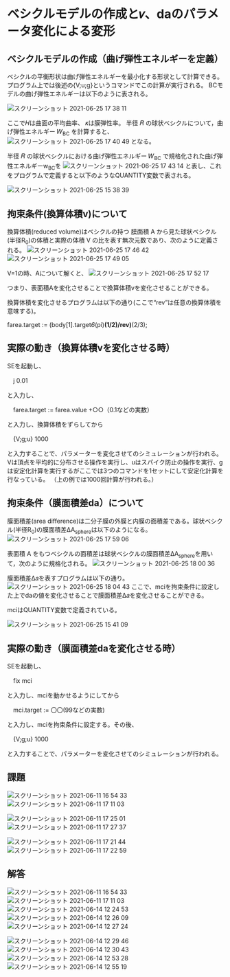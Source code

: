 # ベシクルモデルの作成と𝑣、daのパラメータ変化による変形
## ベシクルモデルの作成（曲げ弾性エネルギーを定義）
ベシクルの平衡形状は曲げ弾性エネルギーを最小化する形状として計算できる。
プログラム上では後述の{V;u;g}というコマンドでこの計算が実行される。
BCモデルの曲げ弾性エネルギーは以下のように表される。

![スクリーンショット 2021-06-25 17 38 11](https://user-images.githubusercontent.com/85602161/123396365-3003aa00-d5dc-11eb-9ced-992ca70ba32d.png)

ここで𝐻は曲面の平均曲率、 𝜅は膜弾性率。
半径 𝑅 の球状ベシクルについて，曲げ弾性エネルギー 𝑊<sub>BC</sub> を計算すると、
![スクリーンショット 2021-06-25 17 40 49](https://user-images.githubusercontent.com/85602161/123396632-81139e00-d5dc-11eb-878f-271aba46216e.png)
となる。

半径 𝑅 の球状ベシクルにおける曲げ弾性エネルギー 𝑊<sub>BC</sub> で規格化された曲げ弾性エネルギーw<sub>BC</sub>を
![スクリーンショット 2021-06-25 17 43 14](https://user-images.githubusercontent.com/85602161/123396941-d8b20980-d5dc-11eb-960a-9c38150005bc.png)
と表し、これをプログラムで定義すると以下のようなQUANTITY変数で表される。

![スクリーンショット 2021-06-25 15 38 39](https://user-images.githubusercontent.com/85602161/123381335-916f4d00-d5cb-11eb-9a99-6db2729d047d.png)


## 拘束条件(換算体積v)について
換算体積(reduced volume)はベシクルの持つ 膜面積 A から見た球状ベシクル(半径R<sub>0</sub>)の体積と実際の体積 V の比を表す無次元数であり、次のように定義される。
![スクリーンショット 2021-06-25 17 46 42](https://user-images.githubusercontent.com/85602161/123397467-68f04e80-d5dd-11eb-884a-342695219045.png)
![スクリーンショット 2021-06-25 17 49 05](https://user-images.githubusercontent.com/85602161/123397748-bb316f80-d5dd-11eb-8072-194e23bea714.png)

V=1の時、Aについて解くと、
![スクリーンショット 2021-06-25 17 52 17](https://user-images.githubusercontent.com/85602161/123398039-0f3c5400-d5de-11eb-8b6d-25184df319bb.png)

つまり、表面積Aを変化させることで換算体積vを変化させることができる。

換算体積を変化させるプログラムは以下の通り(ここで“rev”は任意の換算体積を意味する)。

farea.target := (body[1].target*6*(pi)**(1/2)/rev)**(2/3);

## 実際の動き（換算体積vを変化させる時）
SEを起動し、

　j 0.01
 
と入力し、
 
　farea.target := farea.value +○○（0.1などの実数）
  
と入力し、換算体積をずらしてから
 
　{V;g;u} 1000

と入力することで、パラメーターを変化させてのシミュレーションが行われる。Vは頂点を平均的に分布させる操作を実行し、uはスパイク防止の操作を実行、gは安定化計算を実行するがここでは3つのコマンドを1セットにして安定化計算を行なっている。
（上の例では1000回計算が行われる。）

## 拘束条件（膜面積差da）について
膜面積差(area difference)は二分子膜の外膜と内膜の面積差である。球状ベシクル(半径R<sub>0</sub>)の膜面積差ΔA<sub>sphere</sub>は以下のようになる。
![スクリーンショット 2021-06-25 17 59 06](https://user-images.githubusercontent.com/85602161/123398965-0dbf5b80-d5df-11eb-9974-e4e530895d53.png)


表面積 A をもつベシクルの面積差は球状ベシクルの膜面積差ΔA<sub>sphere</sub>を用いて，次のように規格化される。
![スクリーンショット 2021-06-25 18 00 36](https://user-images.githubusercontent.com/85602161/123399190-48c18f00-d5df-11eb-98cc-358172b9dbc7.png)



膜面積差∆𝑎を表すプログラムは以下の通り。
![スクリーンショット 2021-06-25 18 04 43](https://user-images.githubusercontent.com/85602161/123399657-d9986a80-d5df-11eb-8174-4d5ea859a588.png)
ここで、mciを拘束条件に設定した上でdaの値を変化させることで膜面積差∆𝑎を変化させることができる。

mciはQUANTITY変数で定義されている。

![スクリーンショット 2021-06-25 15 41 09](https://user-images.githubusercontent.com/85602161/123381492-c7accc80-d5cb-11eb-8abc-7684c043d02f.png)


## 実際の動き（膜面積差daを変化させる時）
SEを起動し、

　fix mci
 
と入力し、mciを動かせるようにしてから

　mci.target := 〇〇(99などの実数)
 
と入力し、mciを拘束条件に設定する。その後、

　{V;g;u} 1000

と入力することで、パラメーターを変化させてのシミュレーションが行われる。

## 課題
![スクリーンショット 2021-06-11 16 54 33](https://user-images.githubusercontent.com/85602161/121651639-ccef1f00-cad5-11eb-8aaa-6220d6b07d3a.png)
![スクリーンショット 2021-06-11 17 11 03](https://user-images.githubusercontent.com/85602161/121653817-0d4f9c80-cad8-11eb-8d27-6ef1c0c5b184.png)

![スクリーンショット 2021-06-11 17 25 01](https://user-images.githubusercontent.com/85602161/121655979-fca02600-cad9-11eb-978c-9a5534048d35.png)
![スクリーンショット 2021-06-11 17 27 37](https://user-images.githubusercontent.com/85602161/121656376-60c2ea00-cada-11eb-9890-dcc8e639f1e3.png)


![スクリーンショット 2021-06-11 17 21 44](https://user-images.githubusercontent.com/85602161/121655371-856a9200-cad9-11eb-8cc8-c9741dd0c141.png)
![スクリーンショット 2021-06-11 17 22 59](https://user-images.githubusercontent.com/85602161/121655610-b3e86d00-cad9-11eb-9696-855e5230bd49.png)

## 解答
![スクリーンショット 2021-06-11 16 54 33](https://user-images.githubusercontent.com/85602161/121651639-ccef1f00-cad5-11eb-8aaa-6220d6b07d3a.png)
![スクリーンショット 2021-06-11 17 11 03](https://user-images.githubusercontent.com/85602161/121653817-0d4f9c80-cad8-11eb-8d27-6ef1c0c5b184.png)
![スクリーンショット 2021-06-14 12 24 53](https://user-images.githubusercontent.com/85602161/121835179-8f73d700-cd0b-11eb-908a-05eb8b614169.png)
![スクリーンショット 2021-06-14 12 26 09](https://user-images.githubusercontent.com/85602161/121835260-bf22df00-cd0b-11eb-930c-76ffc87e076d.png)
![スクリーンショット 2021-06-14 12 27 24](https://user-images.githubusercontent.com/85602161/121835316-eaa5c980-cd0b-11eb-9722-8ae209cb48b4.png)

![スクリーンショット 2021-06-14 12 29 46](https://user-images.githubusercontent.com/85602161/121835427-3e181780-cd0c-11eb-9cf6-f50f9643f47b.png)
![スクリーンショット 2021-06-14 12 30 43](https://user-images.githubusercontent.com/85602161/121835486-61db5d80-cd0c-11eb-95fa-a1b992a65262.png)
![スクリーンショット 2021-06-14 12 53 28](https://user-images.githubusercontent.com/85602161/121836982-8b49b880-cd0f-11eb-99df-5963bf368312.png)
![スクリーンショット 2021-06-14 12 55 19](https://user-images.githubusercontent.com/85602161/121837107-cea42700-cd0f-11eb-87bf-b4f734577170.png)
